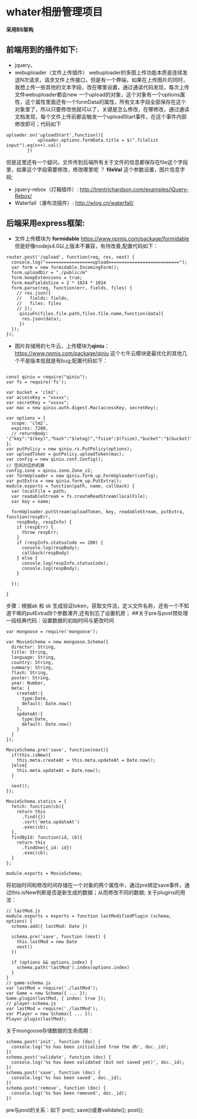 # whater相册管理项目
**采用BS架构**</br>
## 前端用到的插件如下:
+ jquery、
+ webuploader（文件上传插件）
webuploader的多图上传功能本质是连续发送N次请求，请求文件上传接口，但是有一个弊端，如果在上传图片的同时，我想上传一些其他的文本字段，改在哪里设置，通过通读代码发现，每次上传文件webuploader都会new 一个upload的对象，这个对象有一个options属性，这个属性里面还有一个formData的属性，所有文本字段全部保存在这个对象里了，所以只要修改他就可以了，关键是怎么修改，在哪修改，通过通读文档发现，每个文件上传前都会触发一个uploadStart事件，在这个事件内部修改即可；代码如下

~~~
uploader.on('uploadStart',function(){
            uploader.options.formData.title = $(".filelist input").eq(n++).val()
        })
~~~

但是这里还有一个疑问，文件传到后端所有关于文件的信息都保存在file这个字段里，如果这个字段需要修改，修改哪里呢 ？
**fileVal** 这个参数设置，图片信息字段;
+ jquery-rebox（灯箱插件）: http://trentrichardson.com/examples/jQuery-Rebox/
+ Waterfall（瀑布流插件）: http://wlog.cn/waterfall/

## 后端采用express框架:
+ 文件上传模块为 **formidable** https://www.npmjs.com/package/formidable 但是好像nodejs4.0以上版本不兼容，有待改善,配置代码如下：
~~~
router.post('/upload', function(req, res, next) {
  console.log("==================upload===========================");
  var form = new formidable.IncomingForm();
  form.uploadDir = "./public/m"
  form.keepExtensions = true;
  form.maxFieldsSize = 2 * 1024 * 1024
  form.parse(req, function(err, fields, files) {
    // res.json({
    //   fields: fields,
    //   files: files
    // });
     qiniuFn(files.file.path,files.file.name,function(data){
      res.json(data);
     })
  });
});
~~~
+ 图片存储用的七牛云，上传模块为**qiniu**：https://www.npmjs.com/package/qiniu 这个七牛云模块是最优化的其他几个不是版本低就是有bug;配置代码如下：

~~~

const qiniu = require("qiniu");
var fs = require('fs');

var bucket = 'clm2';
var accessKey = "xxxxx";
var secretKey = "xxxxx";
var mac = new qiniu.auth.digest.Mac(accessKey, secretKey);

var options = {
  scope: 'clm2',
  expires: 7200,
  // returnBody: '{"key":"$(key)","hash":"$(etag)","fsize":$(fsize),"bucket":"$(bucket)","name":"$(x:name)"}'
};
var putPolicy = new qiniu.rs.PutPolicy(options);
var uploadToken = putPolicy.uploadToken(mac);
var config = new qiniu.conf.Config();
// 空间对应的机房
config.zone = qiniu.zone.Zone_z2;
var formUploader = new qiniu.form_up.FormUploader(config);
var putExtra = new qiniu.form_up.PutExtra();
module.exports = function(path, name, callback) {
  var localFile = path;
  var readableStream = fs.createReadStream(localFile);
  var key = name;

  formUploader.putStream(uploadToken, key, readableStream, putExtra, function(respErr,
    respBody, respInfo) {
    if (respErr) {
      throw respErr;
    }
    if (respInfo.statusCode == 200) {
      console.log(respBody);
      callback(respBody)
    } else {
      console.log(respInfo.statusCode);
      console.log(respBody);
    }

  });

}

~~~

步骤：根据ak 和 sk 生成验证token，获取文件流，定义文件名称，还有一个不知道干嘛的putExtra四个参数凑齐,还有别忘了设置机房；
##关于pre与post预处理
一段经典代码：设置数据的初始时间与更改时间

~~~
var mongoose = require('mongoose');

var MovieSchema = new mongoose.Schema({
  director: String,
  title: String,
  language: String,
  country: String,
  summary: String,
  flash: String,
  poster: String,
  year: Number,
  meta: {
    createAt:{
      type:Date,
      default: Date.now()
    },
    updateAt:{
      type:Date,
      default: Date.now()
    }
  }
});

MovieSchema.pre('save', function(next){
  if(this.isNew){
    this.meta.createAt = this.meta.updateAt = Date.now();
  }else{
    this.meta.updateAt = Date.now();
  }

  next();
});

MovieSchema.statics = {
  fetch: function(cb){
    return this
      .find({})
      .sort('meta.updateAt')
      .exec(cb);
  },
  findById: function(id, cb){
    return this
      .findOne({_id: id})
      .exec(cb);
  }
};

module.exports = MovieSchema;
~~~

将初始时间和修改时间存储在一个对象的两个属性中，通过pre绑定save事件，通过this.isNew判断是否是新生成的数据；从而修改不同的数据;
关于plugins的用法：

~~~
// lastMod.js
module.exports = exports = function lastModifiedPlugin (schema, options) {
  schema.add({ lastMod: Date })
  
  schema.pre('save', function (next) {
    this.lastMod = new Date
    next()
  })
  
  if (options && options.index) {
    schema.path('lastMod').index(options.index)
  }
}
// game-schema.js
var lastMod = require('./lastMod');
var Game = new Schema({ ... });
Game.plugin(lastMod, { index: true });
// player-schema.js
var lastMod = require('./lastMod');
var Player = new Schema({ ... });
Player.plugin(lastMod);
~~~

关于mongoose存储数据的生命周期：

~~~
schema.post('init', function (doc) {
  console.log('%s has been initialized from the db', doc._id);
})
schema.post('validate', function (doc) {
  console.log('%s has been validated (but not saved yet)', doc._id);
})
schema.post('save', function (doc) {
  console.log('%s has been saved', doc._id);
})
schema.post('remove', function (doc) {
  console.log('%s has been removed', doc._id);
})
~~~

pre与post的关系：如下
pre();
save()或者validate();
post();